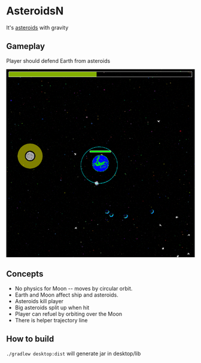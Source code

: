 # AsteroidsN
It's [asteroids](https://en.wikipedia.org/wiki/Asteroids_%28video_game%29) with gravity



## Gameplay
Player should defend Earth from asteroids

![](https://github.com/IngvarJackal/AsteroidsN/blob/master/screenshots/screen1.png)

## Concepts
* No physics for Moon -- moves by circular orbit.
* Earth and Moon affect ship and asteroids.
* Asteroids kill player
* Big asteroids split up when hit
* Player can refuel by orbiting over the Moon
* There is helper trajectory line

## How to build
```./gradlew desktop:dist``` will generate jar in desktop/lib
